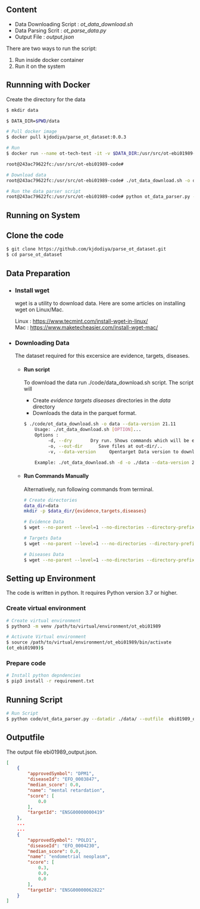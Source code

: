 
## Content
- Data Downloading Script : _ot_data_download.sh_ 
- Data Parsing Scrit : _ot_parse_data.py_
- Output File : _output.json_ 

There are two ways to run the script:
1. Run inside docker container
2. Run it on the system

## Runnning with Docker


Create the directory for the data


```bash
$ mkdir data

$ DATA_DIR=$PWD/data

# Pull docker image
$ docker pull kjdodiya/parse_ot_dataset:0.0.3

# Run
$ docker run --name ot-tech-test -it -v $DATA_DIR:/usr/src/ot-ebi01989-code/data  parse_ot_dataset:0.0.3 /bin/bash

root@243ac79622fc:/usr/src/ot-ebi01989-code# 

# Download data
root@243ac79622fc:/usr/src/ot-ebi01989-code# ./ot_data_download.sh -o data --data-version 21.11

# Run the data parser script
root@243ac79622fc:/usr/src/ot-ebi01989-code# python ot_data_parser.py --datadir ./data/ --outfile  ebi01989_output.json


```

## Running on System

## Clone the code
```bash
$ git clone https://github.com/kjdodiya/parse_ot_dataset.git
$ cd parse_ot_dataset
```

## Data Preparation
- ### Install wget
    wget is a utility to download data. Here are some articles on installing wget on Linux/Mac.
    
    Linux : https://www.tecmint.com/install-wget-in-linux/ <br>
    Mac   : https://www.maketecheasier.com/install-wget-mac/

- ### Downloading Data
    The dataset required for this excersice are evidence, targets, diseases. 

    - #### Run script
        To download the data run ./code/data_download.sh script. 
        The script will
        - Create _evidence targets diseases_ directories in the _data_ directory
        - Downloads the data in the parquet format.
        ```bash
        $ ./code/ot_data_download.sh -o data --data-version 21.11
            Usage: ./ot_data_download.sh [OPTION]...
            Options :
                 -d, --dry       Dry run. Shows commands which will be executed.
                 -o, --out-dir      Save files at out-dir/..
                 -v, --data-version     Opentarget Data version to download.

            Example: ./ot_data_download.sh -d -o ./data --data-version 21.11
        ```

    - #### Run Commands Manually
        Alternatively, run following commands from terminal.
    
        ```bash
        # Create directories
        data_dir=data
        mkdir -p $data_dir/{evidence,targets,diseases}
        
        # Evidence Data
        $ wget --no-parent --level=1 --no-directories --directory-prefix=$data_dir/evidence --accept=*.parquet -r ftp://ftp.ebi.ac.uk/pub/databases/opentargets/platform/21.11/output/etl/parquet/evidence/sourceId=eva/
        
        # Targets Data
        $ wget --no-parent --level=1 ---no-directories --directory-prefix=$data_dir/targets --accept=*.parquet -r ftp://ftp.ebi.ac.uk/pub/databases/opentargets/platform/21.11/output/etl/parquet/targets/
        
        # Diseases Data
        $ wget --no-parent --level=1 --no-directories --directory-prefix=$data_dir/diseases --accept=*.parquet -r ftp://ftp.ebi.ac.uk/pub/databases/opentargets/platform/21.11/output/etl/parquet/diseases/
        ```


## Setting up Environment
The code is written in python. It requires Python version 3.7 or higher. 

### Create virtual environment
```bash
# Create virtual environment
$ python3 -m venv /path/to/virtual/environment/ot_ebi01989

# Activate Virtual environment
$ source /path/to/virtual/environment/ot_ebi01989/bin/activate
(ot_ebi01989)$ 
```

### Prepare code
```bash
# Install python depndencies
$ pip3 install -r requirement.txt
```

## Running Script
```bash
# Run Script
$ python code/ot_data_parser.py --datadir ./data/ --outfile  ebi01989_output.json
```


## Outputfile

The output file ebi01989_output.json.

```json
[
    {
        "approvedSymbol": "DPM1",
        "diseaseId": "EFO_0003847",
        "median_score": 0.0,
        "name": "mental retardation",
        "score": [
            0.0
        ],
        "targetId": "ENSG00000000419"
    },
    ...
    ...
    {
        "approvedSymbol": "POLD1",
        "diseaseId": "EFO_0004230",
        "median_score": 0.0,
        "name": "endometrial neoplasm",
        "score": [
            0.3,
            0.0,
            0.0
        ],
        "targetId": "ENSG00000062822"
    }
]
```